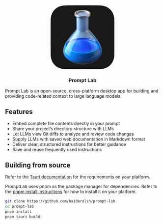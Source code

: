 <br />
<div align="center">
  <img width="208" height="208" src="./docs/icon.png" alt="Logo">
  <h3 align="center">Prompt Lab</h3>
  <!-- <p align="center">
    <br />
    <a href="https://www.haider.dev/promptlab/download">Website</a>
    · 
    <a href="https://www.haider.dev/promptlab/download">Download</a>
    · 
    <a href="https://www.haider.dev/promptlab/docs">Explore the docs</a>
  </p> -->
</div>

Prompt Lab is an open-source, cross-platform desktop app for building and providing code-related context to large language models.

## Features

- Embed complete file contents directly in your prompt
- Share your project’s directory structure with LLMs
- Let LLMs view Git diffs to analyze and review code changes
- Supply LLMs with saved web documentation in Markdown format
- Deliver clear, structured instructions for better guidance
- Save and reuse frequently used instructions

<!-- <img src="./docs/screenshot.png" /> -->

## Building from source

Refer to the [Tauri documentation](https://tauri.app/start/) for the requirements on your platform.

PromptLab uses pnpm as the package manager for dependencies. Refer to the [pnpm install instructions](https://pnpm.io/installation) for how to install it on your platform.

```bash
git clone https://github.com/haideralsh/prompt-lab
cd prompt-lab
pnpm install
pnpm tauri build
```
